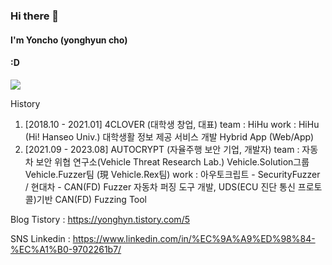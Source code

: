 ### Hi there 👋

#### I'm Yoncho (yonghyun cho) 
####
#### :D 

<a href="버튼을 눌렀을 때 이동할 링크" target="_blank"><img src="https://img.shields.io/badge/뱃지레이블-배경색?style=뱃지모양&logo=로고&logoColor=로고색상"/></a>

History
1. [2018.10 - 2021.01] 4CLOVER (대학생 창업, 대표)
team : HiHu
work : HiHu (Hi! Hanseo Univ.) 대학생활 정보 제공 서비스 개발
         Hybrid App (Web/App)
3. [2021.09 - 2023.08] AUTOCRYPT (자율주행 보안 기업, 개발자)
team : 자동차 보안 위협 연구소(Vehicle Threat Research Lab.) Vehicle.Solution그룹 Vehicle.Fuzzer팀 (現 Vehicle.Rex팀)
work : 아우토크립트 - SecurityFuzzer / 현대차 - CAN(FD) Fuzzer 
자동차 퍼징 도구 개발, UDS(ECU 진단 통신 프로토콜)기반 CAN(FD) Fuzzing Tool


Blog
Tistory : https://yonghyn.tistory.com/5

SNS
Linkedin : https://www.linkedin.com/in/%EC%9A%A9%ED%98%84-%EC%A1%B0-9702261b7/


<!--
**yoncho/yoncho** is a ✨ _special_ ✨ repository because its `README.md` (this file) appears on your GitHub profile.

Here are some ideas to get you started:

- 🔭 I’m currently working on ...
- 🌱 I’m currently learning ...
- 👯 I’m looking to collaborate on ...
- 🤔 I’m looking for help with ...
- 💬 Ask me about ...
- 📫 How to reach me: ...
- 😄 Pronouns: ...
- ⚡ Fun fact: ...
-->
